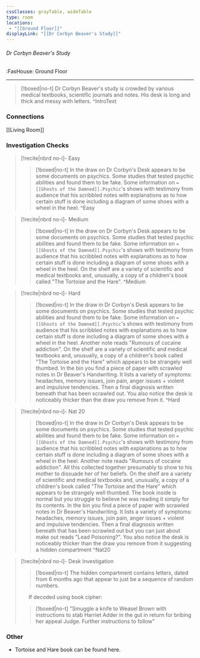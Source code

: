 ```yaml
---
cssClasses: grayTable, wideTable
type: room
locations:
 - "[[Ground Floor]]"
displayLink: "[[Dr Corbyn Beaver's Study]]"
---
```

###### Dr Corbyn Beaver's Study
<span class="sub2">:FasHouse: Ground Floor</span>

---

> [!boxed|no-t]
> Dr Corbyn Beaver's study is crowded by various medical textbooks, scientific journals and notes. His desk is long and thick and messy with letters.
>^IntroText

### Connections
[[Living Room]]

### Investigation Checks

> [!recite|nbrd no-i]- Easy
> <br>
> 
>> [!boxed|no-t]
>> In the draw on Dr Corbyn's Desk appears to be some documents on psychics. Some studies that tested psychic abilities and found them to be fake. Some information on `= [[Ghosts of the Damned]].Psychic`'s shows with testimony from audience that his scribbled notes with explanations as to how certain stuff is done including a diagram of some shoes with a wheel in the heel.
>^Easy

> [!recite|nbrd no-i]- Medium
> <br>
> 
>> [!boxed|no-t]
>> In the draw on Dr Corbyn's Desk appears to be some documents on psychics. Some studies that tested psychic abilities and found them to be fake. Some information on `= [[Ghosts of the Damned]].Psychic`'s shows with testimony from audience that his scribbled notes with explanations as to how certain stuff is done including a diagram of some shoes with a wheel in the heel. On the shelf are a variety of scientific and medical textbooks and, unusually, a copy of a children's book called "The Tortoise and the Hare".
>^Medium

> [!recite|nbrd no-i]- Hard
> <br>
> 
>> [!boxed|no-t]
>> In the draw in Dr Corbyn's Desk appears to be some documents on psychics. Some studies that tested psychic abilities and found them to be fake. Some information on `= [[Ghosts of the Damned]].Psychic`'s shows with testimony from audience that his scribbled notes with explanations as to how certain stuff is done including a diagram of some shoes with a wheel in the heel. Another note reads "Rumours of cocaine addiction". On the shelf are a variety of scientific and medical textbooks and, unusually, a copy of a children's book called "The Tortoise and the Hare" which appears to be strangely well thumbed. In the bin you find a piece of paper with scrawled notes in Dr Beaver's Handwriting. It lists a variety of symptoms: headaches, memory issues, join pain, anger issues + violent and impulsive tendencies. Then a final diagnosis written beneath that has been scrawled out. You also notice the desk is noticeably thicker than the draw you remove from it.
>^Hard

> [!recite|nbrd no-i]- Nat 20
> <br>
> 
>> [!boxed|no-t]
>> In the draw in Dr Corbyn's Desk appears to be some documents on psychics. Some studies that tested psychic abilities and found them to be fake. Some information on `= [[Ghosts of the Damned]].Psychic`'s shows with testimony from audience that his scribbled notes with explanations as to how certain stuff is done including a diagram of some shoes with a wheel in the heel. Another note reads "Rumours of cocaine addiction". All this collected together presumably to show to his mother to dissuade her of her beliefs. On the shelf are a variety of scientific and medical textbooks and, unusually, a copy of a children's book called "The Tortoise and the Hare" which appears to be strangely well thumbed. The book inside is normal but you struggle to believe he was reading it simply for its contents. In the bin you find a piece of paper with scrawled notes in Dr Beaver's Handwriting. It lists a variety of symptoms: headaches, memory issues, join pain, anger issues + violent and impulsive tendencies. Then a final diagnosis written beneath that has been scrawled out but you can just about make out reads "Lead Poisoning?". You also notice the desk is noticeably thicker than the draw you remove from it suggesting a hidden compartment
>^Nat20

> [!recite|nbrd no-i]- Desk Investigation
> <br>
> 
>> [!boxed|no-t]
>> The hidden compartment contains letters, dated from 6 months ago that appear to just be a sequence of random numbers.
>
> $\quad$ If decoded using book cipher:
>> [!boxed|no-t]
>> "Smuggle a knife to Weasel Brown with instructions to stab Harriet Adder in the gut in return for bribing her appeal Judge. Further instructions to follow"

### Other
- Tortoise and Hare book can be found here.